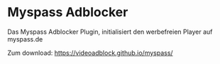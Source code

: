 Myspass Adblocker
=======================

Das Myspass Adblocker Plugin, initialisiert den werbefreien Player auf myspass.de

Zum download: https://videoadblock.github.io/myspass/